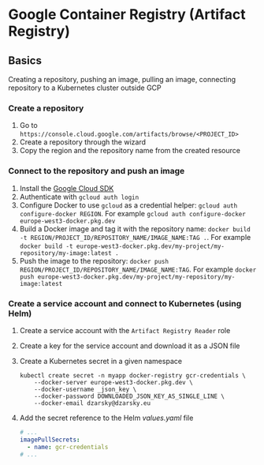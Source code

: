 # Google Container Registry (Artifact Registry)

## Basics

Creating a repository, pushing an image, pulling an image, connecting repository to a Kubernetes cluster outside GCP

### Create a repository

1. Go to `https://console.cloud.google.com/artifacts/browse/<PROJECT_ID>`
2. Create a repository through the wizard
3. Copy the region and the repository name from the created resource

### Connect to the repository and push an image

1. Install the [Google Cloud SDK](https://cloud.google.com/sdk/docs/install)
2. Authenticate with `gcloud auth login`
3. Configure Docker to use `gcloud` as a credential helper: `gcloud auth configure-docker REGION`. For example `gcloud auth configure-docker europe-west3-docker.pkg.dev`
4. Build a Docker image and tag it with the repository name: `docker build -t REGION/PROJECT_ID/REPOSITORY_NAME/IMAGE_NAME:TAG .`. For example `docker build -t europe-west3-docker.pkg.dev/my-project/my-repository/my-image:latest .`
5. Push the image to the repository: `docker push REGION/PROJECT_ID/REPOSITORY_NAME/IMAGE_NAME:TAG`. For example `docker push europe-west3-docker.pkg.dev/my-project/my-repository/my-image:latest`

### Create a service account and connect to Kubernetes (using Helm)

1. Create a service account with the `Artifact Registry Reader` role
2. Create a key for the service account and download it as a JSON file
3. Create a Kubernetes secret in a given namespace

   ```shell
   kubectl create secret -n myapp docker-registry gcr-credentials \
       --docker-server europe-west3-docker.pkg.dev \
       --docker-username _json_key \
       --docker-password DOWNLOADED_JSON_KEY_AS_SINGLE_LINE \
       --docker-email dzarsky@dzarsky.eu
   ```

4. Add the secret reference to the Helm _values.yaml_ file
   ```yaml
   # ...
   imagePullSecrets:
     - name: gcr-credentials
   # ...
   ```
